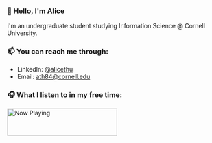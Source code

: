 ### 👋 Hello, I'm Alice

<!--
**alicethu/alicethu** is a ✨ _special_ ✨ repository because its `README.md` (this file) appears on your GitHub profile. -->

I'm an undergraduate student studying Information Science @ Cornell University.

### 📫 You can reach me through:
- LinkedIn: [@alicethu](https://www.linkedin.com/in/alicethu)
- Email: [ath84@cornell.edu](mailto:ath84@cornell.edu)

### 🎧 What I listen to in my free time:
<a href="https://now-playing-profile.alicethu.vercel.app/now-playing?open">
    <img src="https://now-playing-profile.alicethu.vercel.app/now-playing" width="256" height="64" alt="Now Playing">
</a>
